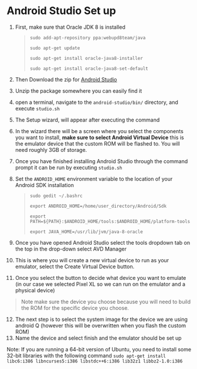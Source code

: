 # Android Studio Set up

1. First, make sure that Oracle JDK 8 is installed
    >  `sudo add-apt-repository ppa:webupd8team/java`
    >
    > `sudo apt-get update`
    >
    > `sudo apt-get install oracle-java8-installer`
    >
    > `sudo apt-get install oracle-java8-set-default`

2. Then Download the zip for [Android Studio](https://developer.android.com/studio)
3. Unzip the package somewhere you can easily find it
4. open a terminal, navigate to the `android-studio/bin/` directory, and execute `studio.sh`
5. The Setup wizard, will appear after executing the command
6. In the wizard there will be a screen where you select the components you want to install, **make sure to select Android Virtual Device** this is the emulator device that the custom ROM will be flashed to. You will need roughly 3GB of storage.
7. Once you have finished installing Android Studio through the command prompt it can be run by executing `studio.sh`
8. Set the `ANDROID_HOME` environment variable to the location of your Android SDK installation
    >`sudo gedit ~/.bashrc`
    >
    >`export ANDROID_HOME=/home/user_directory/Android/Sdk`
    >
    >`export PATH=${PATH}:$ANDROID_HOME/tools:$ANDROID_HOME/platform-tools`
    >
    >`export JAVA_HOME=/usr/lib/jvm/java-8-oracle`
9. Once you have opened Android Studio select the tools dropdown tab on the top in the drop-down select AVD Manager
10. This is where you will create a new virtual device to run as your emulator, select the Create Virtual Device button.
11. Once you select the button to decide what device you want to emulate (in our case we selected Pixel XL so we can run on the emulator and a physical device)
> Note make sure the device you choose because you will need to build the ROM for the specific device you choose.
12. The next step is to select the system image for the device we are using android Q (however this will be overwritten when you flash the custom ROM)
13. Name the device and select finish and the emulator should be set up

Note: If you are running a 64-bit version of Ubuntu, you need to install some 32-bit libraries with the following command
    `sudo apt-get install libc6:i386 libncurses5:i386 libstdc++6:i386 lib32z1 libbz2-1.0:i386`
